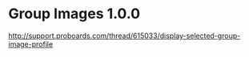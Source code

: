 Group Images 1.0.0
==================

http://support.proboards.com/thread/615033/display-selected-group-image-profile
